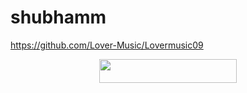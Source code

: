 # shubhamm
https://github.com/Lover-Music/Lovermusic09
<p align="center"><a href="https://dashboard.heroku.com/new?template=https://github.com/DarkAarush/shubam-wynk"> <img src="https://img.shields.io/badge/Deploy%20On%20Heroku-black?style=for-the-badge&logo=heroku" width="220" height="38.45"/></a></p>
